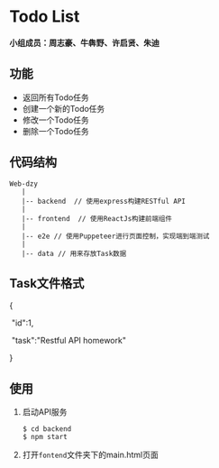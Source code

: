 # Todo  List

**小组成员：周志豪、牛犇野、许启贤、朱迪**

## 功能

- 返回所有Todo任务
- 创建一个新的Todo任务
- 修改一个Todo任务
- 删除一个Todo任务

## 代码结构
    Web-dzy
       |
       |-- backend  // 使用express构建RESTful API
       |
       |-- frontend  // 使用ReactJs构建前端组件
       |
       |-- e2e // 使用Puppeteer进行页面控制，实现端到端测试
       |
       |-- data // 用来存放Task数据

## Task文件格式

{

​	"id":1,

​	"task":"Restful API homework"

}

## 使用

1. 启动API服务

   ```
   $ cd backend
   $ npm start
   ```

2. 打开`fontend`文件夹下的main.html页面
